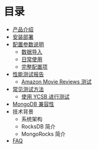# 目录

- [产品介绍](README.md)
- [安装部署](installation.md)
- [配置参数说明](config_summary.md)
    * [数据导入](config_data_loading.md)
    * [日常使用](config_read_write.md)
    * [完整配置项](full_config_options.md)
- [性能测试报告](benchmarks.md)
    * [Amazon Movie Reviews 测试](amazon_movie_reviews_benchmark.md)
- [常见测试方法](benchmark_tools.md)
    * [使用 YCSB 进行测试](benchmark_tool_ycsb.md)
- [MongoDB 兼容性](mysql_compatibility.md)
- 技术背景
    * 系统架构
    * RocksDB 简介
    * MongoRocks 简介
- [FAQ](FAQ.md)
